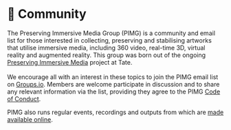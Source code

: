 # 👋 Community

The Preserving Immersive Media Group (PIMG) is a community and email list for those interested in collecting, preserving and stabilising artworks that utilise immersive media, including 360 video, real-time 3D, virtual reality and augmented reality. This group was born out of the ongoing [Preserving Immersive Media](https://www.tate.org.uk/about-us/projects/preserving-immersive-media) project at Tate. \
\
We encourage all with an interest in these topics to join the PIMG email list on [Groups.io](https://groups.io/g/pimg). Members are welcome participate in discussion and to share any relevant information via the list, providing they agree to the PIMG [Code of Conduct](../code-of-conduct.md).

PIMG also runs regular events, recordings and outputs from which are [made available online](past-pimg-events.md).&#x20;
